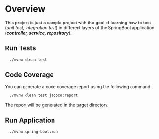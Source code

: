 # Overview
This project is just a sample project with the goal of learning how to test (*unit test*, *Integration test*) in different layers of the SpringBoot application (**_controller, service, repository_**).
## Run Tests
```bash
  ./mvnw clean test
```
## Code Coverage
You can generate a code coverage report using the following command:
```bash
  ./mvnw clean test jacoco:report
```
The report will be generated in the [target directory](target/site/jacoco/index.html).
## Run Application
```bash
  ./mvnw spring-boot:run
```
